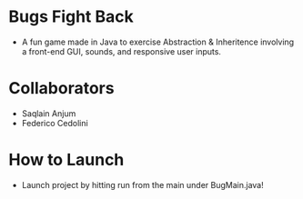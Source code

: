 # Bugs Fight Back
  * A fun game made in Java to exercise Abstraction & Inheritence involving a front-end GUI, sounds, and responsive user inputs. 

# Collaborators 
  * Saqlain Anjum
  * Federico Cedolini

# How to Launch
  * Launch project by hitting run from the main under BugMain.java!
